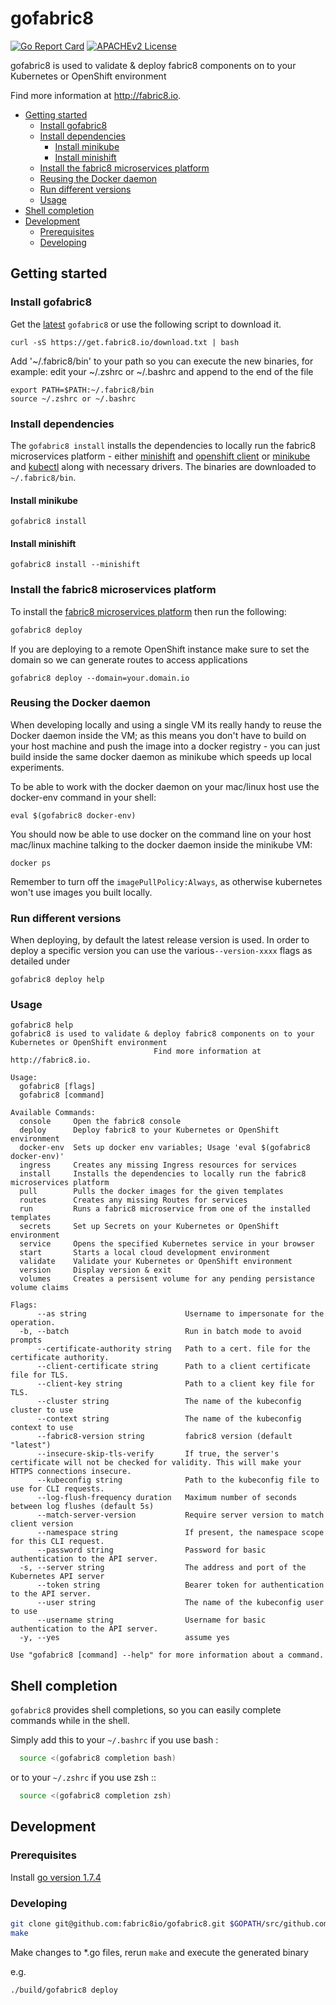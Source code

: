 # gofabric8

[![Go Report Card](https://goreportcard.com/badge/github.com/fabric8io/gofabric8)](https://goreportcard.com/report/github.com/fabric8io/gofabric8)
[![APACHEv2 License](https://img.shields.io/badge/license-APACHEv2-blue.svg)](https://github.com/fabric8io/gofabric8/blob/master/LICENSE)

gofabric8 is used to validate & deploy fabric8 components on to your Kubernetes
or OpenShift environment

Find more information at http://fabric8.io.

<!-- START doctoc generated TOC please keep comment here to allow auto update -->
<!-- DON'T EDIT THIS SECTION, INSTEAD RE-RUN doctoc TO UPDATE -->


- [Getting started](#getting-started)
  - [Install gofabric8](#install-gofabric8)
  - [Install dependencies](#install-dependencies)
    - [Install minikube](#install-minikube)
    - [Install minishift](#install-minishift)
  - [Install the fabric8 microservices platform](#install-the-fabric8-microservices-platform)
  - [Reusing the Docker daemon](#reusing-the-docker-daemon)
  - [Run different versions](#run-different-versions)
  - [Usage](#usage)
- [Shell completion](#shell-completion)
- [Development](#development)
  - [Prerequisites](#prerequisites)
  - [Developing](#developing)

<!-- END doctoc generated TOC please keep comment here to allow auto update -->

## Getting started

### Install gofabric8

Get the [latest](https://github.com/fabric8io/gofabric8/releases/latest/)
`gofabric8` or use the following script to download it.

```
curl -sS https://get.fabric8.io/download.txt | bash
```

Add '~/.fabric8/bin' to your path so you can execute the new binaries, for
example: edit your ~/.zshrc or ~/.bashrc and append to the end of the file

```
export PATH=$PATH:~/.fabric8/bin
source ~/.zshrc or ~/.bashrc
```

### Install dependencies

The `gofabric8 install` installs the dependencies to locally run the fabric8
microservices platform - either [minishift][minishift] and [openshift
client][oc] or [minikube][minikube] and [kubectl][kubectl] along with necessary
drivers. The binaries are downloaded to `~/.fabric8/bin`.

#### Install minikube

```
gofabric8 install
```

#### Install minishift

```
gofabric8 install --minishift
```

### Install the fabric8 microservices platform

To install the [fabric8 microservices platform](http://fabric8.io/) then run the following:

```sh
gofabric8 deploy
```

If you are deploying to a remote OpenShift instance make sure to set the domain
so we can generate routes to access applications

```
gofabric8 deploy --domain=your.domain.io
```

### Reusing the Docker daemon

When developing locally and using a single VM its really handy to reuse the
Docker daemon inside the VM; as this means you don't have to build on your host
machine and push the image into a docker registry - you can just build inside
the same docker daemon as minikube which speeds up local experiments.

To be able to work with the docker daemon on your mac/linux host use the
docker-env command in your shell:

```
eval $(gofabric8 docker-env)
```

You should now be able to use docker on the command line on your host mac/linux
machine talking to the docker daemon inside the minikube VM:

```
docker ps
```

Remember to turn off the `imagePullPolicy:Always`, as otherwise kubernetes won't
use images you built locally.

### Run different versions

When deploying, by default the latest release version is used. In order to
deploy a specific version you can use the various`--version-xxxx` flags as
detailed under

```
gofabric8 deploy help
```

### Usage

```
gofabric8 help
gofabric8 is used to validate & deploy fabric8 components on to your Kubernetes or OpenShift environment
								Find more information at http://fabric8.io.

Usage:
  gofabric8 [flags]
  gofabric8 [command]

Available Commands:
  console     Open the fabric8 console
  deploy      Deploy fabric8 to your Kubernetes or OpenShift environment
  docker-env  Sets up docker env variables; Usage 'eval $(gofabric8 docker-env)'
  ingress     Creates any missing Ingress resources for services
  install     Installs the dependencies to locally run the fabric8 microservices platform
  pull        Pulls the docker images for the given templates
  routes      Creates any missing Routes for services
  run         Runs a fabric8 microservice from one of the installed templates
  secrets     Set up Secrets on your Kubernetes or OpenShift environment
  service     Opens the specified Kubernetes service in your browser
  start       Starts a local cloud development environment
  validate    Validate your Kubernetes or OpenShift environment
  version     Display version & exit
  volumes     Creates a persisent volume for any pending persistance volume claims

Flags:
      --as string                      Username to impersonate for the operation.
  -b, --batch                          Run in batch mode to avoid prompts
      --certificate-authority string   Path to a cert. file for the certificate authority.
      --client-certificate string      Path to a client certificate file for TLS.
      --client-key string              Path to a client key file for TLS.
      --cluster string                 The name of the kubeconfig cluster to use
      --context string                 The name of the kubeconfig context to use
      --fabric8-version string         fabric8 version (default "latest")
      --insecure-skip-tls-verify       If true, the server's certificate will not be checked for validity. This will make your HTTPS connections insecure.
      --kubeconfig string              Path to the kubeconfig file to use for CLI requests.
      --log-flush-frequency duration   Maximum number of seconds between log flushes (default 5s)
      --match-server-version           Require server version to match client version
      --namespace string               If present, the namespace scope for this CLI request.
      --password string                Password for basic authentication to the API server.
  -s, --server string                  The address and port of the Kubernetes API server
      --token string                   Bearer token for authentication to the API server.
      --user string                    The name of the kubeconfig user to use
      --username string                Username for basic authentication to the API server.
  -y, --yes                            assume yes

Use "gofabric8 [command] --help" for more information about a command.
```

## Shell completion

``gofabric8`` provides shell completions, so you can easily complete commands while in the shell.

Simply add this to your ``~/.bashrc`` if you use bash :

```sh
  source <(gofabric8 completion bash)
```

or to your ``~/.zshrc`` if you use zsh ::

```sh
  source <(gofabric8 completion zsh)
```

## Development

### Prerequisites

Install [go version 1.7.4](https://golang.org/doc/install)

### Developing

```sh
git clone git@github.com:fabric8io/gofabric8.git $GOPATH/src/github.com/fabric8io/gofabric8
make
```

Make changes to *.go files, rerun `make` and execute the generated binary

e.g.

```sh
./build/gofabric8 deploy

```

[kubectl]: https://kubernetes.io/docs/reference/kubectl/overview/
[minikube]: https://github.com/kubernetes/minikube
[minishift]: https://github.com/minishift/minishift
[oc]: https://docs.openshift.org/latest/cli_reference/index.html
